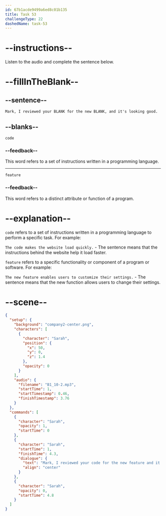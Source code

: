```yaml
---
id: 67b1acde9499a6ed8c01b135
title: Task 53
challengeType: 22
dashedName: task-53
---
```


<!-- (audio) Sarah: Mark, I reviewed your code for the new feature, and it's looking good. -->

# --instructions--

Listen to the audio and complete the sentence below.

# --fillInTheBlank--

## --sentence--

`Mark, I reviewed your BLANK for the new BLANK, and it's looking good.`

## --blanks--

`code`

### --feedback--

This word refers to a set of instructions written in a programming language.

---

`feature`

### --feedback--

This word refers to a distinct attribute or function of a program.

# --explanation--

`code` refers to a set of instructions written in a programming language to perform a specific task. For example:

`The code makes the website load quickly.` - The sentence means that the instructions behind the website help it load faster.

`feature` refers to a specific functionality or component of a program or software. For example:

`The new feature enables users to customize their settings.` - The sentence means that the new function allows users to change their settings. 

# --scene--

```json
{
  "setup": {
    "background": "company2-center.png",
    "characters": [
      {
        "character": "Sarah",
        "position": {
          "x": 50,
          "y": 0,
          "z": 1.4
        },
        "opacity": 0
      }
    ],
    "audio": {
      "filename": "B1_10-2.mp3",
      "startTime": 1,
      "startTimestamp": 0.46,
      "finishTimestamp": 3.76
    }
  },
  "commands": [
    {
      "character": "Sarah",
      "opacity": 1,
      "startTime": 0
    },
    {
      "character": "Sarah",
      "startTime": 1,
      "finishTime": 4.3,
      "dialogue": {
        "text": "Mark, I reviewed your code for the new feature and it's looking good.",
        "align": "center"
      }
    },
    {
      "character": "Sarah",
      "opacity": 0,
      "startTime": 4.8
    }
  ]
}
```
